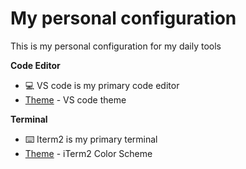 # My personal configuration 
This is my personal configuration for my daily tools
<br>

**Code Editor**
- 💻 VS code is my primary code editor 
- [Theme](https://github.com/Fkie01/vs-code-theme) - VS code theme

**Terminal**
- ⌨️ Iterm2 is my primary terminal
- [Theme](Fkie.itermcolors) - iTerm2 Color Scheme
